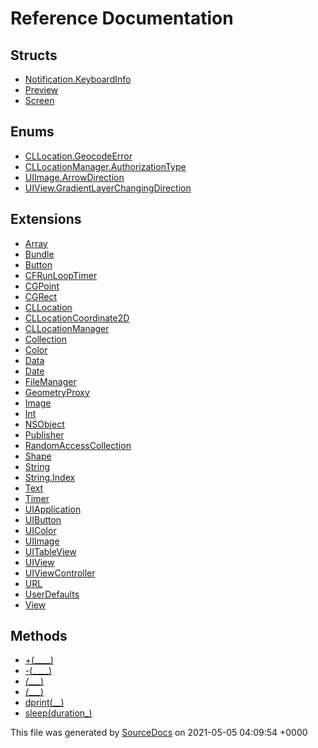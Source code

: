 # Reference Documentation

## Structs

-   [Notification.KeyboardInfo](structs/Notification.KeyboardInfo.md)
-   [Preview](structs/Preview.md)
-   [Screen](structs/Screen.md)

## Enums

-   [CLLocation.GeocodeError](enums/CLLocation.GeocodeError.md)
-   [CLLocationManager.AuthorizationType](enums/CLLocationManager.AuthorizationType.md)
-   [UIImage.ArrowDirection](enums/UIImage.ArrowDirection.md)
-   [UIView.GradientLayerChangingDirection](enums/UIView.GradientLayerChangingDirection.md)

## Extensions

-   [Array](extensions/Array.md)
-   [Bundle](extensions/Bundle.md)
-   [Button](extensions/Button.md)
-   [CFRunLoopTimer](extensions/CFRunLoopTimer.md)
-   [CGPoint](extensions/CGPoint.md)
-   [CGRect](extensions/CGRect.md)
-   [CLLocation](extensions/CLLocation.md)
-   [CLLocationCoordinate2D](extensions/CLLocationCoordinate2D.md)
-   [CLLocationManager](extensions/CLLocationManager.md)
-   [Collection](extensions/Collection.md)
-   [Color](extensions/Color.md)
-   [Data](extensions/Data.md)
-   [Date](extensions/Date.md)
-   [FileManager](extensions/FileManager.md)
-   [GeometryProxy](extensions/GeometryProxy.md)
-   [Image](extensions/Image.md)
-   [Int](extensions/Int.md)
-   [NSObject](extensions/NSObject.md)
-   [Publisher](extensions/Publisher.md)
-   [RandomAccessCollection](extensions/RandomAccessCollection.md)
-   [Shape](extensions/Shape.md)
-   [String](extensions/String.md)
-   [String.Index](extensions/String.Index.md)
-   [Text](extensions/Text.md)
-   [Timer](extensions/Timer.md)
-   [UIApplication](extensions/UIApplication.md)
-   [UIButton](extensions/UIButton.md)
-   [UIColor](extensions/UIColor.md)
-   [UIImage](extensions/UIImage.md)
-   [UITableView](extensions/UITableView.md)
-   [UIView](extensions/UIView.md)
-   [UIViewController](extensions/UIViewController.md)
-   [URL](extensions/URL.md)
-   [UserDefaults](extensions/UserDefaults.md)
-   [View](extensions/View.md)

## Methods

-   [+(____)](methods/+(____).md)
-   [-(____)](methods/-(____).md)
-   [_(____)](methods/_(____).md)
-   [_(____)](methods/_(____).md)
-   [dprint(__)](methods/dprint(__).md)
-   [sleep(duration_)](methods/sleep(duration_).md)

This file was generated by [SourceDocs](https://github.com/eneko/SourceDocs) on 2021-05-05 04:09:54 +0000